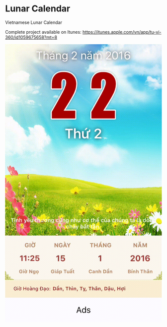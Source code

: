 Lunar Calendar
====

Vietnamese Lunar Calendar

Complete project available on Itunes: https://itunes.apple.com/vn/app/tu-vi-360/id1059675658?mt=8

![alt tag](https://github.com/ios4vn/Vietnamese-Lunar-Calendar---Obj-C/blob/master/demo.gif)
